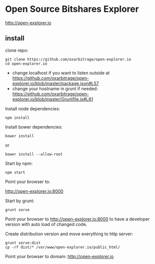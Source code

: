 # Open Source Bitshares Explorer

http://open-explorer.io

## install

clone repo:

```
git clone https://github.com/oxarbitrage/open-explorer.io
cd open-explorer.io
```

* change localhost if you want to listen outside at https://github.com/oxarbitrage/open-explorer.io/blob/master/package.json#L57
* change your hostname in grunt if needed: https://github.com/oxarbitrage/open-explorer.io/blob/master/Gruntfile.js#L61

Install node dependencies:

`npm install`

Install bower dependencies:

`bower install`

or

`bower install --allow-root`

Start by npm:

`npm start`

Point your browser to:

http://open-explorer.io:8000

Start by grunt:

`grunt serve`

Point your browser to http://open-explorer.io:8000 to have a developer version with auto load of changed code.

Create distribution version and move everything to http server:

```
grunt serve:dist
cp -rf dist/* /var/www/open-explorer.io/public_html/
```

Point your browser to domain: http://open-explorer.io